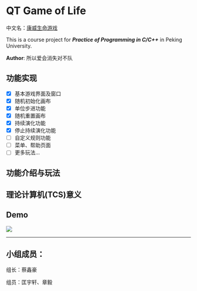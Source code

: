 # QT Game of Life

中文名：[康威生命游戏](https://baike.baidu.com/item/康威生命游戏/22668799)

This is a course project for ***Practice of Programming in C/C++*** in Peking University.

__Author__: 所以爱会消失对不队

## 功能实现
- [x] 基本游戏界面及窗口
- [x] 随机初始化画布
- [x] 单位步进功能
- [x] 随机重置画布
- [x] 持续演化功能
- [x] 停止持续演化功能
- [ ] 自定义规则功能
- [ ] 菜单、帮助页面
- [ ] 更多玩法...

## 功能介绍与玩法

## 理论计算机(TCS)意义

## Demo

![](resource/demo2.gif)

- - -
## 小组成员：

组长：蔡鑫豪

组员：匡宇轩、章毅